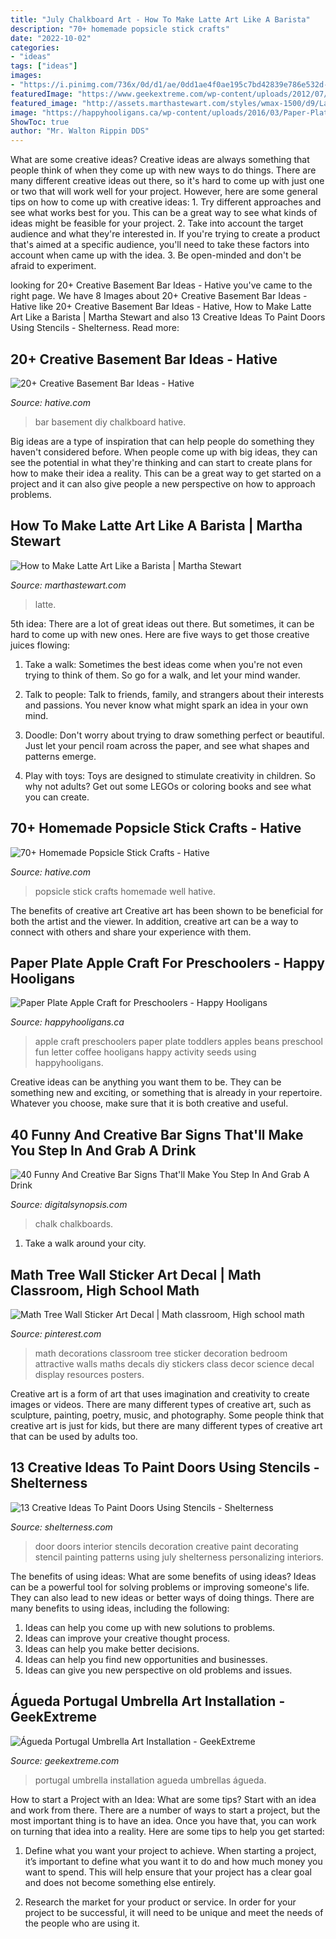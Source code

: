 ```yaml
---
title: "July Chalkboard Art - How To Make Latte Art Like A Barista"
description: "70+ homemade popsicle stick crafts"
date: "2022-10-02"
categories:
- "ideas"
tags: ["ideas"]
images:
- "https://i.pinimg.com/736x/0d/d1/ae/0dd1ae4f0ae195c7bd42839e786e532d--wall-sticker-art-wall-stickers.jpg"
featuredImage: "https://www.geekextreme.com/wp-content/uploads/2012/07/Agueda-Portugal-Umbrella-Installation-4-e1343431875804.jpg"
featured_image: "http://assets.marthastewart.com/styles/wmax-1500/d9/Latte_art/Latte_art_5.JPG?itok=vwNILKj0"
image: "https://happyhooligans.ca/wp-content/uploads/2016/03/Paper-Plate-Apple-Craft-great-preschool-craft-for-the-Letter-A-Happy-Hooligans.jpg"
ShowToc: true
author: "Mr. Walton Rippin DDS"
---
```



What are some creative ideas?
Creative ideas are always something that people think of when they come up with new ways to do things. There are many different creative ideas out there, so it's hard to come up with just one or two that will work well for your project. However, here are some general tips on how to come up with creative ideas: 1. Try different approaches and see what works best for you. This can be a great way to see what kinds of ideas might be feasible for your project. 2. Take into account the target audience and what they're interested in. If you're trying to create a product that's aimed at a specific audience, you'll need to take these factors into account when came up with the idea. 3. Be open-minded and don't be afraid to experiment.

	

		
looking for 20+ Creative Basement Bar Ideas - Hative you've came to the right page. We have 8 Images about 20+ Creative Basement Bar Ideas - Hative like 20+ Creative Basement Bar Ideas - Hative, How to Make Latte Art Like a Barista | Martha Stewart and also 13 Creative Ideas To Paint Doors Using Stencils - Shelterness. Read more:
		
    
## 20+ Creative Basement Bar Ideas - Hative

<img loading=lazy src="https://hative.com/wp-content/uploads/2014/05/basement-bar-ideas/5-diy-chalkboard-wal.jpg" onerror="this.onerror=null;this.src='https://tse4.mm.bing.net/th?id=OIP.8kLX5nqRVEjPn8PVthRJZQHaLL&amp;pid=15.1';" alt="20+ Creative Basement Bar Ideas - Hative">

_Source: hative.com_

>bar basement diy chalkboard hative. 

	

Big ideas are a type of inspiration that can help people do something they haven't considered before. When people come up with big ideas, they can see the potential in what they're thinking and can start to create plans for how to make their idea a reality. This can be a great way to get started on a project and it can also give people a new perspective on how to approach problems.

    
## How To Make Latte Art Like A Barista | Martha Stewart

<img loading=lazy src="http://assets.marthastewart.com/styles/wmax-1500/d9/Latte_art/Latte_art_5.JPG?itok=vwNILKj0" onerror="this.onerror=null;this.src='https://tse4.mm.bing.net/th?id=OIP.BGHzCBzr3SKxK0XNw5970gHaKh&amp;pid=15.1';" alt="How to Make Latte Art Like a Barista | Martha Stewart">

_Source: marthastewart.com_

>latte. 

	

5th idea:
There are a lot of great ideas out there. But sometimes, it can be hard to come up with new ones. Here are five ways to get those creative juices flowing:
1. Take a walk: Sometimes the best ideas come when you're not even trying to think of them. So go for a walk, and let your mind wander.

2. Talk to people: Talk to friends, family, and strangers about their interests and passions. You never know what might spark an idea in your own mind.

3. Doodle: Don't worry about trying to draw something perfect or beautiful. Just let your pencil roam across the paper, and see what shapes and patterns emerge.

4. Play with toys: Toys are designed to stimulate creativity in children. So why not adults? Get out some LEGOs or coloring books and see what you can create.

    
## 70+ Homemade Popsicle Stick Crafts - Hative

<img loading=lazy src="https://hative.com/wp-content/uploads/2014/03/popsicle-stick-crafts/47-popsicle-stick-well.JPG" onerror="this.onerror=null;this.src='https://tse1.mm.bing.net/th?id=OIP.aCCMJvFZ2Oy-5ToHVFXKSAHaJ5&amp;pid=15.1';" alt="70+ Homemade Popsicle Stick Crafts - Hative">

_Source: hative.com_

>popsicle stick crafts homemade well hative. 

	

The benefits of creative art
Creative art has been shown to be beneficial for both the artist and the viewer. In addition, creative art can be a way to connect with others and share your experience with them.

    
## Paper Plate Apple Craft For Preschoolers - Happy Hooligans

<img loading=lazy src="https://happyhooligans.ca/wp-content/uploads/2016/03/Paper-Plate-Apple-Craft-great-preschool-craft-for-the-Letter-A-Happy-Hooligans.jpg" onerror="this.onerror=null;this.src='https://tse3.mm.bing.net/th?id=OIP.KwXjcG2I3E50KyhWW-mK0wHaLH&amp;pid=15.1';" alt="Paper Plate Apple Craft for Preschoolers - Happy Hooligans">

_Source: happyhooligans.ca_

>apple craft preschoolers paper plate toddlers apples beans preschool fun letter coffee hooligans happy activity seeds using happyhooligans. 

	

Creative ideas can be anything you want them to be. They can be something new and exciting, or something that is already in your repertoire. Whatever you choose, make sure that it is both creative and useful.

    
## 40 Funny And Creative Bar Signs That&#039;ll Make You Step In And Grab A Drink

<img loading=lazy src="https://digitalsynopsis.com/wp-content/uploads/2015/02/funny-creative-bar-signs-34.jpg" onerror="this.onerror=null;this.src='https://tse1.mm.bing.net/th?id=OIP._Q9F9a375DngDyfMxcK-aQHaJ4&amp;pid=15.1';" alt="40 Funny And Creative Bar Signs That&#039;ll Make You Step In And Grab A Drink">

_Source: digitalsynopsis.com_

>chalk chalkboards. 

	

1) Take a walk around your city.

    
## Math Tree Wall Sticker Art Decal | Math Classroom, High School Math

<img loading=lazy src="https://i.pinimg.com/736x/0d/d1/ae/0dd1ae4f0ae195c7bd42839e786e532d--wall-sticker-art-wall-stickers.jpg" onerror="this.onerror=null;this.src='https://tse2.mm.bing.net/th?id=OIP.hwxUNQ_TBOXhD8KP1ouhEgHaLH&amp;pid=15.1';" alt="Math Tree Wall Sticker Art Decal | Math classroom, High school math">

_Source: pinterest.com_

>math decorations classroom tree sticker decoration bedroom attractive walls maths decals diy stickers class decor science decal display resources posters. 

	

Creative art is a form of art that uses imagination and creativity to create images or videos. There are many different types of creative art, such as sculpture, painting, poetry, music, and photography. Some people think that creative art is just for kids, but there are many different types of creative art that can be used by adults too.

    
## 13 Creative Ideas To Paint Doors Using Stencils - Shelterness

<img loading=lazy src="http://i.shelterness.com/decorating-doors-with-stencils-8.jpg" onerror="this.onerror=null;this.src='https://tse4.mm.bing.net/th?id=OIP.86p1qDZR1wOqE9Z6LBrwxgAAAA&amp;pid=15.1';" alt="13 Creative Ideas To Paint Doors Using Stencils - Shelterness">

_Source: shelterness.com_

>door doors interior stencils decoration creative paint decorating stencil painting patterns using july shelterness personalizing interiors. 

	

The benefits of using ideas: What are some benefits of using ideas?
Ideas can be a powerful tool for solving problems or improving someone's life. They can also lead to new ideas or better ways of doing things. There are many benefits to using ideas, including the following: 
1. Ideas can help you come up with new solutions to problems.
2. Ideas can improve your creative thought process. 
3. Ideas can help you make better decisions. 
4. Ideas can help you find new opportunities and businesses. 
5. Ideas can give you new perspective on old problems and issues.

    
## Águeda Portugal Umbrella Art Installation - GeekExtreme

<img loading=lazy src="https://www.geekextreme.com/wp-content/uploads/2012/07/Agueda-Portugal-Umbrella-Installation-4-e1343431875804.jpg" onerror="this.onerror=null;this.src='https://tse2.mm.bing.net/th?id=OIP.fNJ_5fW0c12JC0ecoiNWpgHaLD&amp;pid=15.1';" alt="Águeda Portugal Umbrella Art Installation - GeekExtreme">

_Source: geekextreme.com_

>portugal umbrella installation agueda umbrellas águeda. 

	

How to start a Project with an Idea: What are some tips?
Start with an idea and work from there. There are a number of ways to start a project, but the most important thing is to have an idea. Once you have that, you can work on turning that idea into a reality. Here are some tips to help you get started:
1. Define what you want your project to achieve. When starting a project, it’s important to define what you want it to do and how much money you want to spend. This will help ensure that your project has a clear goal and does not become something else entirely.

2. Research the market for your product or service. In order for your project to be successful, it will need to be unique and meet the needs of the people who are using it.

